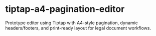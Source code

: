 # tiptap-a4-pagination-editor
Prototype editor using Tiptap with A4-style pagination, dynamic headers/footers, and print-ready layout for legal document workflows.
